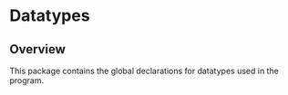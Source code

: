 # Datatypes

## Overview
This package contains the global declarations for datatypes used in the program.